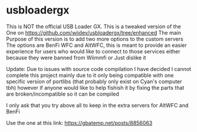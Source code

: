# usbloadergx
This is NOT the official USB Loader GX. This is a tweaked version of the One on https://github.com/wiidev/usbloadergx/tree/enhanced
The main Purpose of this version is to add two more options to the custom servers The options are BenFi WFC and AltWFC, this is meant 
to provide an easier experience for users who would like to connect to those services either because they were banned from Wiimmfi or Just dislike it

Update: Due to issues with source code compilation I have decided I cannot complete this project mainly due to it only being compatible with one specific version of portlibs (that probably only exist on Cyan's computer tbh) however if anyone would like to help fishish it by fixing the parts that are broken/incompatible so it can be compiled 

I only ask that you try above all to keep in the extra servers for AltWFC and BenFi

Use the one at this link: https://gbatemp.net/posts/8856063
